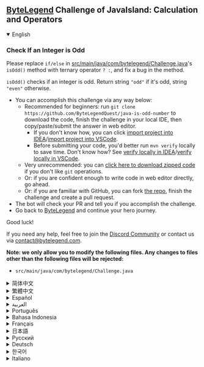 ## [ByteLegend](https://bytelegend.com) Challenge of JavaIsland: Calculation and Operators

<details open='true'>
<summary>English</summary>

### Check If an Integer is Odd

Please replace `if/else` in [src/main/java/com/bytelegend/Challenge.java](https://github.com/ByteLegendQuest/java-is-odd-number/blob/main/src/main/java/com/bytelegend/Challenge.java)'s `isOdd()` method with ternary operator `? :`, and fix a bug in the method.

`isOdd()` checks if an integer is odd. Return string `"odd"` if it's odd, string `"even"` otherwise.


- You can accomplish this challenge via any way below:
  - Recommended for beginners: run `git clone https://github.com/ByteLegendQuest/java-is-odd-number` to download the code,
    finish the challenge in your local IDE, then copy/paste/submit the answer in web editor.
    - If you don't know how, you can click [import project into IDEA](https://github.com/ByteLegendQuest/java-is-odd-number/blob/main/docs/en/clone-and-import.md)/[import project into VSCode](https://github.com/ByteLegendQuest/java-is-odd-number/blob/main/docs/en/clone-and-import-vscode.md).
    - Before submitting your code, you'd better run `mvn verify` locally to save time. Don't know how? See [verify locally in IDEA](https://github.com/ByteLegendQuest/java-is-odd-number/blob/main/docs/en/run-mvn-verify-idea.md)/[verify locally in VSCode](https://github.com/ByteLegendQuest/java-is-odd-number/blob/main/docs/en/run-mvn-verify-vscode.md).
  - Very unrecommended: you can [click here to download zipped code](https://codeload.github.com/ByteLegendQuest/java-is-odd-number/zip/refs/heads/main) if you don't like `git` operations.
  - Or: if you are confident enough to write code in web editor directly, go ahead.
  - Or: if you are familiar with GitHub, you can fork [the repo](https://github.com/ByteLegendQuest/java-is-odd-number), finish the challenge and create a pull request.
- The bot will check your PR and tell you if you accomplish the challenge.
- Go back to [ByteLegend](https://bytelegend.com) and continue your hero journey.

Good luck!

If you need any help, feel free to join the [Discord Community](https://discord.gg/35RreUUGWt) or contact us via [contact@bytelegend.com](mailto:contact@bytelegend.com).

**Note: we only allow you to modify the following files.
Any changes to files other than the following files will be rejected:**

- `src/main/java/com/bytelegend/Challenge.java`

</details>

<details>
<summary>简体中文</summary>

### 判断一个整数是否是奇数

请将[src/main/java/com/bytelegend/Challenge.java](https://github.com/ByteLegendQuest/java-is-odd-number/blob/main/src/main/java/com/bytelegend/Challenge.java)的`isOdd()`方法中的`if/else`改写成三元运算符`? :`，并修复该方法中的bug。

`isOdd()`方法判断一个整数是否是奇数，若为奇数则返回字符串`"odd"`，否则返回字符串`"even"`。


- 你可以使用以下任意一种方法完成挑战：
  - 初学者推荐：运行`git clone https://git.bytelegend.com/ByteLegendQuest/java-is-odd-number`将代码下载到本地，在本地使用IDE调试完成后复制到网页编辑器里提交。
    - 如果你不知道怎么做，可以点击[导入IDEA](https://github.com/ByteLegendQuest/java-is-odd-number/blob/main/docs/zh_hans/clone-and-import.md)/[导入VSCode](https://github.com/ByteLegendQuest/java-is-odd-number/blob/main/docs/zh_hans/clone-and-import-vscode.md)。
    - 在提交之前，你最好先在本地运行`mvn verify`验证一下答案，以节约时间。不知道如何做？请查看[在IDEA中本地验证](https://github.com/ByteLegendQuest/java-is-odd-number/blob/main/docs/zh_hans/run-mvn-verify-idea.md)/[在VSCode中本地验证](https://github.com/ByteLegendQuest/java-is-odd-number/blob/main/docs/zh_hans/run-mvn-verify-vscode.md)。
  - 非常不推荐：如果你实在不喜欢`git`命令行操作，你可以[点击这里直接下载打包好的代码](https://ghcodeload.bytelegend.com/ByteLegendQuest/java-is-odd-number/zip/refs/heads/main)。
  - 或者：如果你非常自信不需要下载代码到本地调试，可以使用网页编辑器直接提交。
  - 或者：如果你对GitHub非常熟悉，你可以fork[这个仓库](https://github.com/ByteLegendQuest/java-is-odd-number)、完成挑战后，创建一个Pull Request。
- 机器人将会检查你的答案，告诉你你是否通过了挑战。
- 回到[字节传说](https://bytelegend.com)，然后继续你的英雄旅程。

祝你好运！

如果你需要任何帮助，欢迎加入官方玩家QQ群（在[首页](https://bytelegend.com)右下角的`联系 & 关于`菜单里可以找到入群方式）或者[Discord社区](https://discord.gg/PvmqK3hF)，或email至[contact@bytelegend.com](mailto:contact@bytelegend.com)。

**注意：我们只允许您修改以下文件，任何对其他文件的修改都会被拒绝：**

- `src/main/java/com/bytelegend/Challenge.java`

</details>

<details>
<summary>繁體中文</summary>

### 檢查整數是否為奇數

請用三元運算符替換[src/main/java/com/bytelegend/Challenge.java](https://github.com/ByteLegendQuest/java-is-odd-number/blob/main/src/main/java/com/bytelegend/Challenge.java)的`isOdd()`方法中的`if/else` `? :` ，並修復方法中的錯誤。

`isOdd()`檢查整數是否為奇數。如果是奇數則返回字符串`"odd"` ，否則返回字符串`"even"` 。

-   您可以通過以下任何方式完成此挑戰：
    -   建議初學者：運行`git clone https://github.com/ByteLegendQuest/java-is-odd-number`下載代碼，在本地 IDE 中完成挑戰，然後在 Web 編輯器中復制/粘貼/提交答案。
        -   如果你不知道怎麼做，你可以點擊[import project into IDEA](https://github.com/ByteLegendQuest/java-is-odd-number/blob/main/docs/en/clone-and-import.md) / [import project into VSCode](https://github.com/ByteLegendQuest/java-is-odd-number/blob/main/docs/en/clone-and-import-vscode.md) 。
        -   在提交代碼之前，您最好在本地運行`mvn verify`以節省時間。不知道怎麼樣？請參閱[在 IDEA](https://github.com/ByteLegendQuest/java-is-odd-number/blob/main/docs/en/run-mvn-verify-idea.md) [中進行本地驗證/在 VSCode 中進行本地驗證](https://github.com/ByteLegendQuest/java-is-odd-number/blob/main/docs/en/run-mvn-verify-vscode.md)。
    -   非常不推薦：如果你不喜歡`git`操作，可以[點擊這裡下載壓縮代碼](https://codeload.github.com/ByteLegendQuest/java-is-odd-number/zip/refs/heads/main)。
    -   或者：如果您有足夠的信心直接在 Web 編輯器中編寫代碼，請繼續。
    -   或者：如果你熟悉 GitHub，你可以 fork[倉庫](https://github.com/ByteLegendQuest/java-is-odd-number)，完成挑戰並創建一個拉取請求。
-   機器人會檢查你的 PR 並告訴你是否完成了挑戰。
-   回到[ByteLegend](https://bytelegend.com)繼續你的英雄之旅。

祝你好運！

如果您需要任何幫助，請隨時加入[Discord 社區](https://discord.gg/35RreUUGWt)或通過[contact@bytelegend.com](mailto:contact@bytelegend.com)聯繫我們。

**注意：我們只允許您修改以下文件。對以下文件以外的文件的任何更改都將被拒絕：**

-   `src/main/java/com/bytelegend/Challenge.java`
</details>

<details>
<summary>Español</summary>

### Comprobar si un entero es impar

Reemplace `if/else` en el método `isOdd()` de [src/main/java/com/bytelegend/Challenge.java](https://github.com/ByteLegendQuest/java-is-odd-number/blob/main/src/main/java/com/bytelegend/Challenge.java) con el operador ternario `? :` y corregir un error en el método.

`isOdd()` comprueba si un número entero es impar. Devuelve la cadena `"odd"` si es impar, cadena `"even"` de lo contrario.

-   Puede lograr este desafío de cualquier manera a continuación:
    -   Recomendado para principiantes: ejecute `git clone https://github.com/ByteLegendQuest/java-is-odd-number` para descargar el código, finalice el desafío en su IDE local, luego copie/pegue/envíe la respuesta en el editor web.
        -   Si no sabe cómo hacerlo, puede hacer clic en [importar proyecto a IDEA](https://github.com/ByteLegendQuest/java-is-odd-number/blob/main/docs/en/clone-and-import.md) / [importar proyecto a VSCode](https://github.com/ByteLegendQuest/java-is-odd-number/blob/main/docs/en/clone-and-import-vscode.md) .
        -   Antes de enviar su código, es mejor que ejecute `mvn verify` localmente para ahorrar tiempo. ¿No sabes cómo? Ver [verificar localmente en IDEA](https://github.com/ByteLegendQuest/java-is-odd-number/blob/main/docs/en/run-mvn-verify-idea.md) / [verificar localmente en VSCode](https://github.com/ByteLegendQuest/java-is-odd-number/blob/main/docs/en/run-mvn-verify-vscode.md) .
    -   Muy poco recomendado: puede [hacer clic aquí para descargar el código comprimido](https://codeload.github.com/ByteLegendQuest/java-is-odd-number/zip/refs/heads/main) si no le gustan las operaciones de `git` .
    -   O: si tiene la confianza suficiente para escribir código en el editor web directamente, adelante.
    -   O: si está familiarizado con GitHub, puede bifurcar [el repositorio](https://github.com/ByteLegendQuest/java-is-odd-number) , finalizar el desafío y crear una solicitud de extracción.
-   El bot verificará tu PR y te dirá si logras el desafío.
-   Regrese a [ByteLegend](https://bytelegend.com) y continúe su viaje de héroe.

¡Buena suerte!

Si necesita ayuda, no dude en unirse a la [comunidad de Discord](https://discord.gg/35RreUUGWt) o contáctenos a través de [contact@bytelegend.com](mailto:contact@bytelegend.com) .

**Nota: solo le permitimos modificar los siguientes archivos. Cualquier cambio en los archivos que no sean los siguientes archivos será rechazado:**

-   `src/main/java/com/bytelegend/Challenge.java`
</details>

<details>
<summary>العربية</summary>

### تحقق مما إذا كان عدد صحيح فردي

يرجى استبدال طريقة `if/else` في [src / main / java / com / bytelegend / Challenge.java](https://github.com/ByteLegendQuest/java-is-odd-number/blob/main/src/main/java/com/bytelegend/Challenge.java) 's `isOdd()` بالمشغل الثلاثي `? :` ، وإصلاح الخلل في الطريقة.

يتحقق `isOdd()` مما إذا كان العدد الصحيح فرديًا. إرجاع السلسلة `"odd"` إذا كانت فردية ، أو إرجاع السلسلة `"even"` بخلاف ذلك.

-   يمكنك إنجاز هذا التحدي بأي طريقة أدناه:
    -   موصى به للمبتدئين: قم بتشغيل `git clone https://github.com/ByteLegendQuest/java-is-odd-number` لتنزيل الكود ، وإنهاء التحدي في IDE المحلي الخاص بك ، ثم نسخ / لصق / إرسال الإجابة في محرر الويب.
        -   إذا كنت لا تعرف كيف يمكنك النقر فوق [استيراد مشروع إلى IDEA](https://github.com/ByteLegendQuest/java-is-odd-number/blob/main/docs/en/clone-and-import.md) / [استيراد مشروع إلى VSCode](https://github.com/ByteLegendQuest/java-is-odd-number/blob/main/docs/en/clone-and-import-vscode.md) .
        -   قبل إرسال التعليمات البرمجية الخاصة بك ، من الأفضل تشغيل `mvn verify` محليًا لتوفير الوقت. لا أعرف كيف؟ انظر [التحقق محليًا في IDEA](https://github.com/ByteLegendQuest/java-is-odd-number/blob/main/docs/en/run-mvn-verify-idea.md) / [تحقق محليًا في VSCode](https://github.com/ByteLegendQuest/java-is-odd-number/blob/main/docs/en/run-mvn-verify-vscode.md) .
    -   غير موصى به على الإطلاق: يمكنك [النقر هنا لتنزيل رمز مضغوط](https://codeload.github.com/ByteLegendQuest/java-is-odd-number/zip/refs/heads/main) إذا كنت لا تحب عمليات `git` .
    -   أو: إذا كنت واثقًا بدرجة كافية من كتابة التعليمات البرمجية في محرر الويب مباشرةً ، فابدأ.
    -   أو: إذا كنت معتادًا على GitHub ، فيمكنك تفرع [الريبو](https://github.com/ByteLegendQuest/java-is-odd-number) وإنهاء التحدي وإنشاء طلب سحب.
-   سيتحقق الروبوت من العلاقات العامة الخاصة بك ويخبرك إذا أنجزت التحدي.
-   ارجع إلى [ByteLegend وتابع](https://bytelegend.com) رحلة بطلك.

حظ سعيد!

إذا كنت بحاجة إلى أي مساعدة ، فلا تتردد في الانضمام إلى [مجتمع Discord](https://discord.gg/35RreUUGWt) أو الاتصال بنا عبر [contact@bytelegend.com](mailto:contact@bytelegend.com) .

**ملاحظة: نسمح لك فقط بتعديل الملفات التالية. سيتم رفض أي تغييرات يتم إجراؤها على الملفات بخلاف الملفات التالية:**

-   `src/main/java/com/bytelegend/Challenge.java`
</details>

<details>
<summary>Português</summary>

### Verifique se um inteiro é ímpar

Por favor, substitua `if/else` no método `isOdd()` de [src/main/java/com/bytelegend/Challenge.java](https://github.com/ByteLegendQuest/java-is-odd-number/blob/main/src/main/java/com/bytelegend/Challenge.java) pelo operador ternário `? :` e corrija um bug no método.

`isOdd()` verifica se um inteiro é ímpar. Retorna a string `"odd"` se for ímpar, e a string `"even"` caso contrário.

-   Você pode realizar este desafio de qualquer maneira abaixo:
    -   Recomendado para iniciantes: execute `git clone https://github.com/ByteLegendQuest/java-is-odd-number` para baixar o código, conclua o desafio em seu IDE local e copie/cole/envie a resposta no editor da web.
        -   Se você não sabe como, você pode clicar em [importar projeto para IDEA](https://github.com/ByteLegendQuest/java-is-odd-number/blob/main/docs/en/clone-and-import.md) / [importar projeto para VSCode](https://github.com/ByteLegendQuest/java-is-odd-number/blob/main/docs/en/clone-and-import-vscode.md) .
        -   Antes de enviar seu código, é melhor você executar `mvn verify` localmente para economizar tempo. Não sei como? Consulte [verificar localmente em IDEA](https://github.com/ByteLegendQuest/java-is-odd-number/blob/main/docs/en/run-mvn-verify-idea.md) / [verificar localmente em VSCode](https://github.com/ByteLegendQuest/java-is-odd-number/blob/main/docs/en/run-mvn-verify-vscode.md) .
    -   Muito não recomendado: você pode [clicar aqui para baixar o código zipado](https://codeload.github.com/ByteLegendQuest/java-is-odd-number/zip/refs/heads/main) se não gostar das operações do `git` .
    -   Ou: se você estiver confiante o suficiente para escrever código diretamente no editor da web, vá em frente.
    -   Ou: se você estiver familiarizado com o GitHub, você pode bifurcar [o repo](https://github.com/ByteLegendQuest/java-is-odd-number) , finalizar o desafio e criar um pull request.
-   O bot verificará seu PR e informará se você cumprir o desafio.
-   Volte para [ByteLegend](https://bytelegend.com) e continue sua jornada de herói.

Boa sorte!

Se precisar de ajuda, sinta-se à vontade para se juntar à [Comunidade Discord](https://discord.gg/35RreUUGWt) ou entre em contato conosco via [contact@bytelegend.com](mailto:contact@bytelegend.com) .

**Nota: só permitimos que você modifique os seguintes arquivos. Quaisquer alterações em arquivos que não sejam os arquivos a seguir serão rejeitadas:**

-   `src/main/java/com/bytelegend/Challenge.java`
</details>

<details>
<summary>Bahasa Indonesia</summary>

### Periksa Apakah Bilangan Bulat Ganjil

Tolong ganti `if/else` di metode `isOdd()` [src/main/Java/com/bytelegend/Challenge.java](https://github.com/ByteLegendQuest/java-is-odd-number/blob/main/src/main/java/com/bytelegend/Challenge.java) dengan operator ternary `? :` , dan perbaiki bug dalam metode.

`isOdd()` memeriksa apakah bilangan bulat ganjil. Kembalikan string `"odd"` jika ganjil, string `"even"` jika tidak.

-   Anda dapat menyelesaikan tantangan ini melalui cara apa pun di bawah ini:
    -   Direkomendasikan untuk pemula: jalankan `git clone https://github.com/ByteLegendQuest/java-is-odd-number` untuk mengunduh kode, selesaikan tantangan di IDE lokal Anda, lalu salin/tempel/kirim jawabannya di editor web.
        -   Jika Anda tidak tahu caranya, Anda bisa mengklik [import project into IDEA](https://github.com/ByteLegendQuest/java-is-odd-number/blob/main/docs/en/clone-and-import.md) / [import project into VSCode](https://github.com/ByteLegendQuest/java-is-odd-number/blob/main/docs/en/clone-and-import-vscode.md) .
        -   Sebelum mengirimkan kode Anda, Anda sebaiknya menjalankan `mvn verify` secara lokal untuk menghemat waktu. Tidak tahu bagaimana? Lihat [verifikasi secara lokal di IDEA](https://github.com/ByteLegendQuest/java-is-odd-number/blob/main/docs/en/run-mvn-verify-idea.md) / [verifikasi secara lokal di VSCode](https://github.com/ByteLegendQuest/java-is-odd-number/blob/main/docs/en/run-mvn-verify-vscode.md) .
    -   Sangat tidak direkomendasikan: Anda dapat [mengklik di sini untuk mengunduh kode zip](https://codeload.github.com/ByteLegendQuest/java-is-odd-number/zip/refs/heads/main) jika Anda tidak menyukai operasi `git` .
    -   Atau: jika Anda cukup percaya diri untuk menulis kode di editor web secara langsung, silakan.
    -   Atau: jika Anda terbiasa dengan GitHub, Anda dapat melakukan fork [repo](https://github.com/ByteLegendQuest/java-is-odd-number) , menyelesaikan tantangan, dan membuat permintaan tarik.
-   Bot akan memeriksa PR Anda dan memberi tahu Anda jika Anda menyelesaikan tantangan.
-   Kembali ke [ByteLegend](https://bytelegend.com) dan lanjutkan perjalanan pahlawan Anda.

Semoga beruntung!

Jika Anda memerlukan bantuan, jangan ragu untuk bergabung dengan [Komunitas Discord](https://discord.gg/35RreUUGWt) atau hubungi kami melalui [contact@bytelegend.com](mailto:contact@bytelegend.com) .

**Catatan: kami hanya mengizinkan Anda untuk mengubah file berikut. Setiap perubahan pada file selain file berikut akan ditolak:**

-   `src/main/java/com/bytelegend/Challenge.java`
</details>

<details>
<summary>Français</summary>

### Vérifier si un entier est impair

Veuillez remplacer `if/else` dans la méthode `isOdd()` de [src/main/java/com/bytelegend/Challenge.java](https://github.com/ByteLegendQuest/java-is-odd-number/blob/main/src/main/java/com/bytelegend/Challenge.java) par un opérateur ternaire `? :` , et corrige un bogue dans la méthode.

`isOdd()` vérifie si un entier est impair. Renvoie la chaîne `"odd"` si elle est impaire, la chaîne `"even"` sinon.

-   Vous pouvez accomplir ce défi de n'importe quelle manière ci-dessous:
    -   Recommandé pour les débutants : exécutez `git clone https://github.com/ByteLegendQuest/java-is-odd-number` pour télécharger le code, terminez le défi dans votre IDE local, puis copiez/collez/soumettez la réponse dans l'éditeur Web.
        -   Si vous ne savez pas comment, vous pouvez cliquer sur [importer le projet dans IDEA](https://github.com/ByteLegendQuest/java-is-odd-number/blob/main/docs/en/clone-and-import.md) / [importer le projet dans VSCode](https://github.com/ByteLegendQuest/java-is-odd-number/blob/main/docs/en/clone-and-import-vscode.md) .
        -   Avant de soumettre votre code, vous feriez mieux d'exécuter `mvn verify` localement pour gagner du temps. Vous ne savez pas comment ? Voir [vérifier localement dans IDEA](https://github.com/ByteLegendQuest/java-is-odd-number/blob/main/docs/en/run-mvn-verify-idea.md) / [vérifier localement dans VSCode](https://github.com/ByteLegendQuest/java-is-odd-number/blob/main/docs/en/run-mvn-verify-vscode.md) .
    -   Très déconseillé : vous pouvez [cliquer ici pour télécharger le code compressé](https://codeload.github.com/ByteLegendQuest/java-is-odd-number/zip/refs/heads/main) si vous n'aimez pas les opérations `git` .
    -   Ou : si vous êtes suffisamment confiant pour écrire du code directement dans l'éditeur Web, continuez.
    -   Ou : si vous êtes familier avec GitHub, vous pouvez forker [le dépôt](https://github.com/ByteLegendQuest/java-is-odd-number) , terminer le défi et créer une demande d'extraction.
-   Le bot vérifiera votre PR et vous dira si vous accomplissez le défi.
-   Retournez à [ByteLegend](https://bytelegend.com) et continuez votre voyage de héros.

Bonne chance!

Si vous avez besoin d'aide, n'hésitez pas à rejoindre la [communauté Discord](https://discord.gg/35RreUUGWt) ou à nous contacter via [contact@bytelegend.com](mailto:contact@bytelegend.com) .

**Remarque : nous vous autorisons uniquement à modifier les fichiers suivants. Toute modification de fichiers autres que les fichiers suivants sera rejetée :**

-   `src/main/java/com/bytelegend/Challenge.java`
</details>

<details>
<summary>日本語</summary>

### 整数が奇数かどうかを確認する

[src / main / java / com / bytelegend / Challenge.java](https://github.com/ByteLegendQuest/java-is-odd-number/blob/main/src/main/java/com/bytelegend/Challenge.java)の`isOdd()`メソッドの`if/else`を三項演算子に置き換えてください`? :` 、およびメソッドのバグを修正します。

`isOdd()`は、整数が奇数かどうかをチェックします。奇数の場合は文字列`"odd"`を返し、それ以外の場合は文字列`"even"`を返します。

-   この課題は、以下のいずれかの方法で達成できます。
    -   初心者に推奨： `git clone https://github.com/ByteLegendQuest/java-is-odd-number`を実行してコードをダウンロードし、ローカルIDEでチャレンジを終了してから、Webエディターで回答をコピー/貼り付け/送信します。
        -   方法がわからない場合は、\[ [プロジェクトをIDEAにインポート](https://github.com/ByteLegendQuest/java-is-odd-number/blob/main/docs/en/clone-and-import.md)\]/\[ [プロジェクトをVSCodeにインポート](https://github.com/ByteLegendQuest/java-is-odd-number/blob/main/docs/en/clone-and-import-vscode.md)\]をクリックできます。
        -   コードを送信する前に、時間を節約するためにローカルで`mvn verify`実行することをお勧めします。方法がわかりませんか？ [IDEAでローカルに](https://github.com/ByteLegendQuest/java-is-odd-number/blob/main/docs/en/run-mvn-verify-idea.md)[検証する/VSCodeでローカルに](https://github.com/ByteLegendQuest/java-is-odd-number/blob/main/docs/en/run-mvn-verify-vscode.md)検証するを参照してください。
    -   非常に推奨されていません`git`操作が気に入らない場合は、 [ここをクリックしてzipコードをダウンロード](https://codeload.github.com/ByteLegendQuest/java-is-odd-number/zip/refs/heads/main)できます。
    -   または：Webエディターで直接コードを記述できる自信がある場合は、先に進んでください。
    -   または：GitHubに精通している場合は[、リポジトリ](https://github.com/ByteLegendQuest/java-is-odd-number)をフォークしてチャレンジを終了し、プルリクエストを作成できます。
-   ボットはPRをチェックし、チャレンジを達成したかどうかを通知します。
-   [ByteLegend](https://bytelegend.com)に戻り、ヒーローの旅を続けてください。

幸運を！

ヘルプが必要な場合は、 [Discordコミュニティ](https://discord.gg/35RreUUGWt)に参加するか、contact [@bytelegend.com](mailto:contact@bytelegend.com)からお問い合わせください。

**注：変更できるのは次のファイルのみです。次のファイル以外のファイルへの変更は拒否されます。**

-   `src/main/java/com/bytelegend/Challenge.java`
</details>

<details>
<summary>Русский</summary>

### Проверить, является ли целое число нечетным

Пожалуйста, замените `if/else` в методе `isOdd()` [src/main/java/com/bytelegend/Challenge.java](https://github.com/ByteLegendQuest/java-is-odd-number/blob/main/src/main/java/com/bytelegend/Challenge.java) на тернарный оператор `? :` , и исправить ошибку в методе.

`isOdd()` проверяет, является ли целое число нечетным. Возвращает строку `"odd"` , если она нечетная, и строку `"even"` в противном случае.

-   Вы можете выполнить эту задачу любым способом, указанным ниже:
    -   Рекомендуется для начинающих: запустите `git clone https://github.com/ByteLegendQuest/java-is-odd-number` , чтобы загрузить код, завершите задание в локальной среде IDE, затем скопируйте/вставьте/отправьте ответ в веб-редакторе.
        -   Если вы не знаете как, вы можете нажать [импортировать проект в IDEA](https://github.com/ByteLegendQuest/java-is-odd-number/blob/main/docs/en/clone-and-import.md) / [импортировать проект в VSCode](https://github.com/ByteLegendQuest/java-is-odd-number/blob/main/docs/en/clone-and-import-vscode.md) .
        -   Перед отправкой кода вам лучше запустить `mvn verify` локально, чтобы сэкономить время. Не знаете как? См. « [Проверить локально в IDEA](https://github.com/ByteLegendQuest/java-is-odd-number/blob/main/docs/en/run-mvn-verify-idea.md) / [проверить локально в VSCode»](https://github.com/ByteLegendQuest/java-is-odd-number/blob/main/docs/en/run-mvn-verify-vscode.md) .
    -   Крайне не рекомендуется: вы можете [нажать здесь, чтобы загрузить заархивированный код](https://codeload.github.com/ByteLegendQuest/java-is-odd-number/zip/refs/heads/main) , если вам не нравятся операции `git` .
    -   Или: если вы достаточно уверены, чтобы писать код напрямую в веб-редакторе, вперед.
    -   Или: если вы знакомы с GitHub, вы можете разветвить [репозиторий](https://github.com/ByteLegendQuest/java-is-odd-number) , выполнить задание и создать запрос на включение.
-   Бот проверит ваш PR и сообщит, выполнили ли вы задание.
-   Вернитесь в [ByteLegend](https://bytelegend.com) и продолжайте свое героическое путешествие.

Удачи!

Если вам нужна помощь, присоединяйтесь к [сообществу Discord](https://discord.gg/35RreUUGWt) или свяжитесь с нами по [адресу contact@bytelegend.com](mailto:contact@bytelegend.com) .

**Примечание: мы разрешаем вам изменять только следующие файлы. Любые изменения в файлах, кроме следующих файлов, будут отклонены:**

-   `src/main/java/com/bytelegend/Challenge.java`
</details>

<details>
<summary>Deutsch</summary>

### Prüfen Sie, ob eine ganze Zahl ungerade ist

Bitte ersetzen Sie `if/else` in [src/main/java/com/bytelegend/Challenge.java](https://github.com/ByteLegendQuest/java-is-odd-number/blob/main/src/main/java/com/bytelegend/Challenge.java) 's `isOdd()` Methode durch den ternären Operator `? :` , und beheben Sie einen Fehler in der Methode.

`isOdd()` prüft, ob eine ganze Zahl ungerade ist. Gibt den String `"odd"` zurück, wenn er ungerade ist, ansonsten den String `"even"` .

-   Sie können diese Herausforderung auf eine der folgenden Arten meistern:
    -   Empfohlen für Anfänger: Führen Sie `git clone https://github.com/ByteLegendQuest/java-is-odd-number` aus, um den Code herunterzuladen, beenden Sie die Herausforderung in Ihrer lokalen IDE und kopieren/fügen Sie dann die Antwort im Web-Editor ein/übermitteln Sie sie.
        -   Wenn Sie nicht wissen wie, können Sie auf [Projekt in IDEA](https://github.com/ByteLegendQuest/java-is-odd-number/blob/main/docs/en/clone-and-import.md) [importieren / Projekt in VSCode importieren klicken](https://github.com/ByteLegendQuest/java-is-odd-number/blob/main/docs/en/clone-and-import-vscode.md) .
        -   Bevor Sie Ihren Code einreichen, sollten Sie `mvn verify` besser lokal ausführen, um Zeit zu sparen. Sie wissen nicht wie? Siehe [Lokal verifizieren in IDEA](https://github.com/ByteLegendQuest/java-is-odd-number/blob/main/docs/en/run-mvn-verify-idea.md) / [Lokal verifizieren in VSCode](https://github.com/ByteLegendQuest/java-is-odd-number/blob/main/docs/en/run-mvn-verify-vscode.md) .
    -   Sehr nicht zu empfehlen: Sie können [hier klicken, um den gezippten Code herunterzuladen,](https://codeload.github.com/ByteLegendQuest/java-is-odd-number/zip/refs/heads/main) wenn Sie `git` -Operationen nicht mögen.
    -   Oder: Wenn Sie sicher genug sind, Code direkt im Web-Editor zu schreiben, fahren Sie fort.
    -   Oder: Wenn Sie sich mit GitHub auskennen, können Sie [das Repo forken](https://github.com/ByteLegendQuest/java-is-odd-number) , die Challenge beenden und einen Pull-Request erstellen.
-   Der Bot überprüft Ihre PR und teilt Ihnen mit, ob Sie die Herausforderung meistern.
-   Gehen Sie zurück zu [ByteLegend](https://bytelegend.com) und setzen Sie Ihre Heldenreise fort.

Viel Glück!

Wenn Sie Hilfe benötigen, können Sie sich gerne der [Discord Community](https://discord.gg/35RreUUGWt) anschließen oder uns über [contact@bytelegend.com kontaktieren](mailto:contact@bytelegend.com) .

**Hinweis: Wir erlauben Ihnen nur, die folgenden Dateien zu ändern. Alle Änderungen an anderen Dateien als den folgenden Dateien werden abgelehnt:**

-   `src/main/java/com/bytelegend/Challenge.java`
</details>

<details>
<summary>한국어</summary>

### 정수가 홀수인지 확인

[src/main/java/com/bytelegend/Challenge.java](https://github.com/ByteLegendQuest/java-is-odd-number/blob/main/src/main/java/com/bytelegend/Challenge.java) 의 `isOdd()` 메서드에 있는 `if/else` 를 삼항 연산자로 바꾸 `? :` , 메서드의 버그를 수정합니다.

`isOdd()` 는 정수가 홀수인지 확인합니다. 홀수이면 문자열 `"odd"` 를 반환하고 그렇지 않으면 문자열 `"even"` 반환합니다.

-   아래 방법을 통해 이 챌린지를 완료할 수 있습니다.
    -   초보자를 위한 권장 사항: `git clone https://github.com/ByteLegendQuest/java-is-odd-number` 를 실행하여 코드를 다운로드하고 로컬 IDE에서 챌린지를 완료한 다음 웹 편집기에서 답변을 복사/붙여넣기/제출하세요.
        -   방법을 모르는 경우 [프로젝트를 IDEA로](https://github.com/ByteLegendQuest/java-is-odd-number/blob/main/docs/en/clone-and-import.md) [가져오기 / 프로젝트를 VSCode로 가져](https://github.com/ByteLegendQuest/java-is-odd-number/blob/main/docs/en/clone-and-import-vscode.md) 오기를 클릭할 수 있습니다.
        -   코드를 제출하기 전에 시간을 절약하기 위해 로컬에서 `mvn verify` 를 실행하는 것이 좋습니다. 방법을 모르십니까? [IDEA에서 로컬로](https://github.com/ByteLegendQuest/java-is-odd-number/blob/main/docs/en/run-mvn-verify-idea.md) [확인/VSCode에서 로컬로](https://github.com/ByteLegendQuest/java-is-odd-number/blob/main/docs/en/run-mvn-verify-vscode.md) 확인을 참조하세요.
    -   매우 권장하지 않음: `git` 작업이 마음에 들지 않으면 [여기를 클릭하여 압축 코드를 다운로드](https://codeload.github.com/ByteLegendQuest/java-is-odd-number/zip/refs/heads/main) 할 수 있습니다.
    -   또는 웹 편집기에서 직접 코드를 작성할 만큼 자신이 있다면 계속 진행하십시오.
    -   또는 GitHub에 익숙하다면 리포지토리를 분기 [하고](https://github.com/ByteLegendQuest/java-is-odd-number) 챌린지를 완료하고 풀 요청을 생성할 수 있습니다.
-   봇은 PR을 확인하고 도전 과제를 달성했는지 알려줍니다.
-   [ByteLegend](https://bytelegend.com) 로 돌아가 영웅 여정을 계속하세요.

행운을 빕니다!

도움이 필요하면 언제든지 [Discord 커뮤니티](https://discord.gg/35RreUUGWt) 에 가입하거나 [contact@bytelegend.com](mailto:contact@bytelegend.com) 을 통해 문의하세요.

**참고: 다음 파일만 수정할 수 있습니다. 다음 파일 이외의 파일에 대한 변경 사항은 거부됩니다.**

-   `src/main/java/com/bytelegend/Challenge.java`
</details>

<details>
<summary>Italiano</summary>

### Controlla se un intero è dispari

Si prega di sostituire `if/else` nel metodo `isOdd()` di [src/main/java/com/bytelegend/Challenge.java](https://github.com/ByteLegendQuest/java-is-odd-number/blob/main/src/main/java/com/bytelegend/Challenge.java) con l'operatore ternario `? :` , e correggi un bug nel metodo.

`isOdd()` controlla se un intero è dispari. Restituisce la stringa `"odd"` se è dispari, altrimenti la stringa `"even"` .

-   Puoi portare a termine questa sfida in qualsiasi modo di seguito:
    -   Consigliato per i principianti: esegui `git clone https://github.com/ByteLegendQuest/java-is-odd-number` per scaricare il codice, completa la sfida nel tuo IDE locale, quindi copia/incolla/invia la risposta nell'editor web.
        -   Se non sai come fare, puoi fare clic su [importa progetto in IDEA](https://github.com/ByteLegendQuest/java-is-odd-number/blob/main/docs/en/clone-and-import.md) / [importa progetto in VSCode](https://github.com/ByteLegendQuest/java-is-odd-number/blob/main/docs/en/clone-and-import-vscode.md) .
        -   Prima di inviare il codice, è meglio eseguire `mvn verify` in locale per risparmiare tempo. Non sai come? Vedere [verifica in locale in IDEA](https://github.com/ByteLegendQuest/java-is-odd-number/blob/main/docs/en/run-mvn-verify-idea.md) / [verifica in locale in VSCode](https://github.com/ByteLegendQuest/java-is-odd-number/blob/main/docs/en/run-mvn-verify-vscode.md) .
    -   Molto sconsigliato: puoi fare [clic qui per scaricare il codice zippato](https://codeload.github.com/ByteLegendQuest/java-is-odd-number/zip/refs/heads/main) se non ti piacciono le operazioni `git` .
    -   Oppure: se sei abbastanza sicuro da scrivere il codice direttamente nell'editor web, vai avanti.
    -   Oppure: se hai familiarità con GitHub, puoi eseguire il fork [del repository](https://github.com/ByteLegendQuest/java-is-odd-number) , completare la sfida e creare una richiesta pull.
-   Il bot controllerà il tuo PR e ti dirà se hai superato la sfida.
-   Torna a [ByteLegend](https://bytelegend.com) e continua il tuo viaggio da eroe.

Buona fortuna!

Se hai bisogno di aiuto, non esitare a unirti alla [community di Discord](https://discord.gg/35RreUUGWt) o contattaci tramite [contact@bytelegend.com](mailto:contact@bytelegend.com) .

**Nota: ti permettiamo solo di modificare i seguenti file. Eventuali modifiche ai file diversi dai seguenti file verranno rifiutate:**

-   `src/main/java/com/bytelegend/Challenge.java`
</details>
